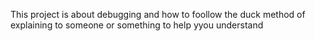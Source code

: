 This project is about debugging and how to foollow the duck method of explaining to someone or something to help yyou understand
